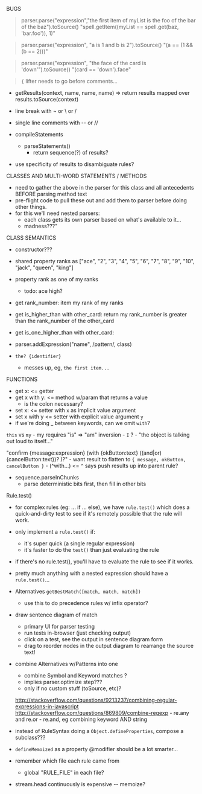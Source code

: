 BUGS
> parser.parse("expression","the first item of myList is the foo of the bar of the baz").toSource()
> "spell.getItem((myList == spell.get(baz, 'bar.foo')), 1)"

> parser.parse("expression", "a is 1 and b is 2").toSource()
> "(a == (1 && (b == 2)))"

> parser.parse("expression", "the face of the card is 'down'").toSource()
> "(card == 'down').face"

> `{` lifter needs to go before comments...

- getResults(context, name, name, name)
	=> return results mapped over results.toSource(context)

- line break with ¬ or \ or /
- single line comments with -- or //

- compileStatements
	- parseStatements()
		- return sequence(?) of results?

- use specificity of results to disambiguate rules?

CLASSES AND MULTI-WORD STATEMENTS / METHODS
- need to gather the above in the parser for this class and all antecedents BEFORE parsing method text
- pre-flight code to pull these out and add them to parser before doing other things.
- for this we'll need nested parsers:
	- each class gets its own parser based on what's available to it...
	- madness???"


CLASS SEMANTICS
- constructor???
- shared property ranks as ["ace", "2", "3", "4", "5", "6", "7", "8", "9", "10", "jack", "queen", "king"]
- property rank as one of my ranks
	- todo: ace high?

- get rank_number: item my rank of my ranks
- get is_higher_than with other_card:
	return my rank_number is greater than the rank_number of the other_card

- get is_one_higher_than with other_card:



- parser.addExpression("name", /pattern/, class)

- `the? {identifier}`
	- messes up, eg, `the first item...`

FUNCTIONS
- get x:			<= getter
- get x with y:		<= method w/param that returns a value
	- is the colon necessary?
- set x:			<= setter with `x` as implicit value argument
- set x with y		<= setter with explicit value argument `y`
- if we're doing _ between keywords, can we omit `with`?

`this` vs `my`
	- my requires "is" => "am" inversion
	- `I` ?
	- "the object is talking out loud to itself..."


"confirm {message:expression} (with {okButton:text} ((and|or) {cancelButton:text})? )?"
	- want result to flatten to `{ message, okButton, cancelButton }`
	- (^with...)	<= `^` says push results up into parent rule?

- sequence.parseInChunks
	- parse deterministic bits first, then fill in other bits

Rule.test()
- for complex rules (eg: ... if ... else), we have `rule.test()` which does a quick-and-dirty test to see if it's remotely possible that the rule will work.
- only implement a `rule.test()` if:
	- it's super quick (a single regular expression)
	- it's faster to do the `test()` than just evaluating the rule
- if there's no rule.test(), you'll have to evaluate the rule to see if it works.
- pretty much anything with a nested expression should have a `rule.test()`...


- Alternatives `getBestMatch([match, match, match])`
	- use this to do precedence rules w/ infix operator?



- draw sentence diagram of match
	- primary UI for parser testing
	- run tests in-browser (just checking output)
	- click on a test, see the output in sentence diagram form
	- drag to reorder nodes in the output diagram to rearrange the source text!

- combine Alternatives w/Patterns into one
	- combine Symbol and Keyword matches ?
	- implies parser.optimize step???
	- only if no custom stuff (toSource, etc)?

	http://stackoverflow.com/questions/9213237/combining-regular-expressions-in-javascript
	http://stackoverflow.com/questions/869809/combine-regexp
		- re.any and re.or
		- re.and, eg    combining keyword AND string



- instead of RuleSyntax doing a `Object.defineProperties`, compose a subclass???
- `defineMemoized` as a property @modifier should be a lot smarter...

- remember which file each rule came from
	- global "RULE_FILE" in each file?

- stream.head continuously is expensive -- memoize?

